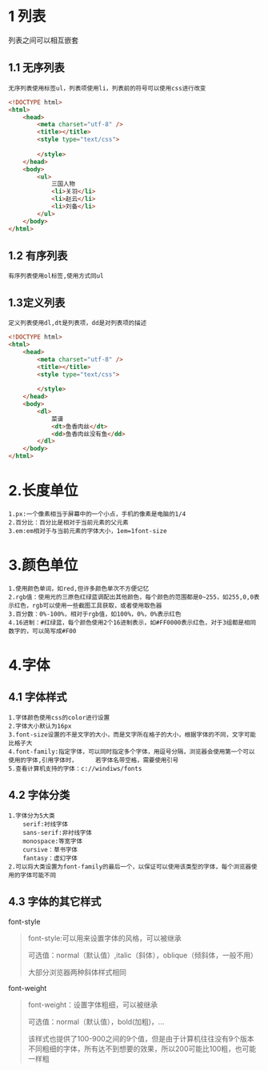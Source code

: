 # 1 列表

列表之间可以相互嵌套

## 1.1 无序列表

```
无序列表使用标签ul，列表项使用li，列表前的符号可以使用css进行改变
```

```html
<!DOCTYPE html>
<html>
	<head>
		<meta charset="utf-8" />
		<title></title>
		<style type="text/css">
			
		</style>
	</head>
	<body>
		<ul>
			三国人物
			<li>关羽</li>
			<li>赵云</li>
			<li>刘备</li>
		</ul>
	</body>
</html>
```

## 1.2 有序列表

```
有序列表使用ol标签,使用方式同ul
```

## 1.3定义列表

```
定义列表使用dl,dt是列表项，dd是对列表项的描述
```

```html
<!DOCTYPE html>
<html>
	<head>
		<meta charset="utf-8" />
		<title></title>
		<style type="text/css">
			
		</style>
	</head>
	<body>
		<dl>
			菜谱
			<dt>鱼香肉丝</dt>
			<dd>鱼香肉丝没有鱼</dd>
		</dl>
	</body>
</html>
```

# 2.长度单位

```
1.px:一个像素相当于屏幕中的一个小点，手机的像素是电脑的1/4
2.百分比：百分比是相对于当前元素的父元素
3.em:em相对于与当前元素的字体大小，1em=1font-size
```

# 3.颜色单位

```
1.使用颜色单词，如red,但许多颜色单次不方便记忆
2.rgb值：使用光的三原色红绿蓝调配出其他颜色，每个颜色的范围都是0~255，如255,0,0表示红色，rgb可以使用一些截图工具获取，或者使用取色器
3.百分数：0%-100%，相对于rgb值，如100%，0%，0%表示红色
4.16进制：#红绿蓝，每个颜色使用2个16进制表示，如#FF0000表示红色，对于3组都是相同数字的，可以简写成#F00
```

# 4.字体

## 4.1 字体样式

```
1.字体颜色使用css的color进行设置
2.字体大小默认为16px
3.font-size设置的不是文字的大小，而是文字所在格子的大小，根据字体的不同，文字可能比格子大
4.font-family:指定字体，可以同时指定多个字体，用逗号分隔，浏览器会使用第一个可以使用的字体,引用字体时，	  	若字体名带空格，需要使用引号
5.查看计算机支持的字体：c://windiws/fonts
```

## 4.2 字体分类

```
1.字体分为5大类
	serif:衬线字体
	sans-serif:非衬线字体
	monospace:等宽字体
	cursive：草书字体
	fantasy：虚幻字体
2.可以将大类设置为font-family的最后一个，以保证可以使用该类型的字体，每个浏览器使用的字体可能不同	
```

## 4.3 字体的其它样式

font-style

> font-style:可以用来设置字体的风格，可以被继承
>
> 可选值：normal（默认值）,italic（斜体），oblique（倾斜体，一般不用）
>
> 大部分浏览器两种斜体样式相同

font-weight

> font-weight：设置字体粗细，可以被继承
>
> 可选值：normal（默认值），bold(加粗)，...
>
> 该样式也提供了100-900之间的9个值，但是由于计算机往往没有9个版本不同粗细的字体，所有达不到想要的效果，所以200可能比100粗，也可能一样粗